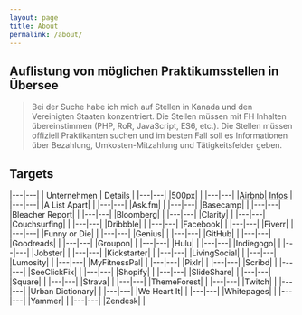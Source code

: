 ```yaml
---
layout: page
title: About
permalink: /about/
---
```


## Auflistung von möglichen Praktikumsstellen in Übersee

> Bei der Suche habe ich mich auf Stellen in Kanada und den Vereinigten Staaten konzentriert. Die Stellen müssen mit FH Inhalten übereinstimmen (PHP, RoR, JavaScript, ES6, etc.). Die Stellen müssen offiziell Praktikanten suchen und im besten Fall soll es Informationen über Bezahlung, Umkosten-Mitzahlung und Tätigkeitsfelder geben.

## Targets

|---|---|
| Unternehmen | Details |
|---|---|
|500px|  |
|---|---|
|[Airbnb](https://www.airbnb.at/)| [Infos]({{site.url}}{{site.baseurl}}/airbnb) |
|---|---|
|A List Apart|  |
|---|---|
|Ask.fm|  |
|---|---|
|Basecamp|  |
|---|---|
|Bleacher Report|  |
|---|---|
|Bloomberg|  |
|---|---|
|Clarity|  |
|---|---|
|Couchsurfing|  |
|---|---|
|Dribbble|  |
|---|---|
|Facebook|  |
|---|---|
|Fiverr|  |
|---|---|
|Funny or Die|  |
|---|---|
|Genius|  |
|---|---|
|GitHub|  |
|---|---|
|Goodreads|  |
|---|---|
|Groupon|  |
|---|---|
|Hulu|  |
|---|---|
|Indiegogo|  |
|---|---|
|Jobster|  |
|---|---|
|Kickstarter|  |
|---|---|
|LivingSocial|  |
|---|---|
|Lumosity|  |
|---|---|
|MyFitnessPal|  |
|---|---|
|Pixlr|  |
|---|---|
|Scribd|  |
|---|---|
|SeeClickFix|  |
|---|---|
|Shopify|  |
|---|---|
|SlideShare|  |
|---|---|
|Square|  |
|---|---|
|Strava|  |
|---|---|
|ThemeForest|  |
|---|---|
|Twitch|  |
|---|---|
|Urban Dictionary|  |
|---|---|
|We Heart It|  |
|---|---|
|Whitepages|  |
|---|---|
|Yammer|  |
|---|---|
|Zendesk|  |